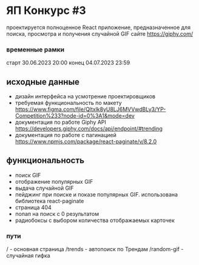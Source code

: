 # ЯП Конкурс #3

проектируется полноценное React приложение, предназначенное для поиска, просмотра и получения случайной GIF сайте https://giphy.com/

### временные рамки

старт 30.06.2023 20:00
конец 04.07.2023 23:59

## исходные данные

- дизайн интерфейса на усмотрение проектировщиков
- требуемая функциональность по макету https://www.figma.com/file/Qltxlk8yU8LJ6MVVwdBLy3/YP-Competition%233?node-id=0%3A1&mode=dev
- документация по работе Giphy API https://developers.giphy.com/docs/api/endpoint/#trending
- документация по работе с пагинацией https://www.npmjs.com/package/react-paginate/v/8.2.0

## функциональность

- поиск GIF
- отображение популярных GIF
- выдача случайной GIF
- пейджинг при поиске и показе популярных GIF. использована библиотека react-paginate
- страница 404
- попап на поиск с 0 результатом
- радиобоксы с выбором количества отображаемых карточек

### пути

/ - основная страница
/trends - автопоиск по Трендам
/random-gif - случайная гифка
